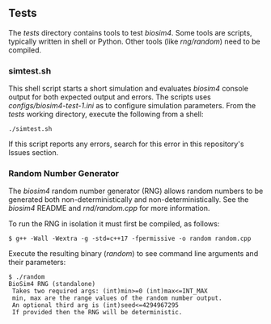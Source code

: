 ## Tests

The _tests_ directory contains tools to test _biosim4_. Some tools are scripts, typically written in shell or Python. Other tools (like _rng/random_) need to be compiled.

### simtest.sh

This shell script starts a short simulation and evaluates _biosim4_ console output for both expected output and errors. The scripts uses _configs/biosim4-test-1.ini_ as to configure simulation parameters. From the _tests_ working directory, execute the following from a shell:

`./simtest.sh`

If this script reports any errors, search for this error in this repository's Issues section.

### Random Number Generator

The _biosim4_ random number generator (RNG) allows random numbers to be generated both non-deterministically and non-deterministically. See the _biosim4_ README and _rnd/random.cpp_ for more information.

To run the RNG in isolation it must first be compiled, as follows:

`$ g++ -Wall -Wextra -g -std=c++17 -fpermissive -o random random.cpp`

Execute the resulting binary (_random_) to see command line arguments and their parameters:

```
$ ./random
BioSim4 RNG (standalone)
 Takes two required args: (int)min>=0 (int)max<=INT_MAX
 min, max are the range values of the random number output.
 An optional third arg is (int)seed<=4294967295
 If provided then the RNG will be deterministic.
 ```